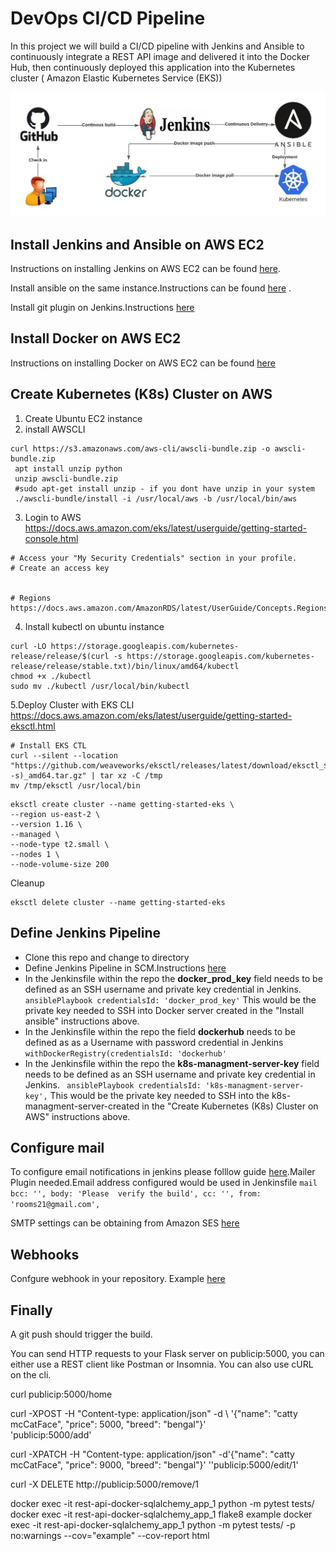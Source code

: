 # DevOps CI/CD Pipeline
In this project we will build a CI/CD pipeline with Jenkins and Ansible to continuously integrate a REST API image and delivered it into the Docker Hub, then continuously deployed this application into the Kubernetes cluster ( Amazon Elastic Kubernetes Service (EKS))

![alt text](Devopspipeline.jpeg)

##  Install Jenkins and Ansible on AWS EC2
Instructions on installing Jenkins on AWS EC2 can be found [here](https://github.com/yankils/Simple-DevOps-Project/blob/master/Jenkins/Jenkins_Installation.MD#install-jenkins-on-aws-ec2). 

Install ansible on the same instance.Instructions can be found [here](https://github.com/yankils/Simple-DevOps-Project/blob/master/Ansible/Ansible_installation.MD) .

Install git plugin on Jenkins.Instructions [here](https://github.com/yankils/Simple-DevOps-Project/blob/master/Jenkins/Git_plugin_install.MD)

## Install Docker on AWS EC2
Instructions on installing Docker on AWS EC2 can be found [here](https://github.com/yankils/Simple-DevOps-Project/blob/master/Docker/Docker_Installation_Steps.MD)


## Create Kubernetes (K8s) Cluster on AWS

1. Create Ubuntu EC2 instance
2. install AWSCLI 
```
curl https://s3.amazonaws.com/aws-cli/awscli-bundle.zip -o awscli-bundle.zip
 apt install unzip python
 unzip awscli-bundle.zip
 #sudo apt-get install unzip - if you dont have unzip in your system
 ./awscli-bundle/install -i /usr/local/aws -b /usr/local/bin/aws
```
3. Login to AWS
https://docs.aws.amazon.com/eks/latest/userguide/getting-started-console.html

``` 
# Access your "My Security Credentials" section in your profile. 
# Create an access key


# Regions
https://docs.aws.amazon.com/AmazonRDS/latest/UserGuide/Concepts.RegionsAndAvailabilityZones.html

```
4. Install kubectl on ubuntu instance
  ```
curl -LO https://storage.googleapis.com/kubernetes-release/release/$(curl -s https://storage.googleapis.com/kubernetes-release/release/stable.txt)/bin/linux/amd64/kubectl
 chmod +x ./kubectl
 sudo mv ./kubectl /usr/local/bin/kubectl
  ```
5.Deploy Cluster with EKS CLI  https://docs.aws.amazon.com/eks/latest/userguide/getting-started-eksctl.html

 ```
 # Install EKS CTL
curl --silent --location "https://github.com/weaveworks/eksctl/releases/latest/download/eksctl_$(uname -s)_amd64.tar.gz" | tar xz -C /tmp
mv /tmp/eksctl /usr/local/bin

```

```
eksctl create cluster --name getting-started-eks \
--region us-east-2 \
--version 1.16 \
--managed \
--node-type t2.small \
--nodes 1 \
--node-volume-size 200 
```

Cleanup
```
eksctl delete cluster --name getting-started-eks
```
## Define Jenkins Pipeline
- Clone this repo and change to directory
- Define Jenkins Pipeline in SCM.Instructions [here](https://www.jenkins.io/doc/book/pipeline/getting-started/#through-the-classic-ui)
- In the Jenkinsfile within the repo the **docker_prod_key** field needs to be defined as an SSH username and private key credential in Jenkins.
	` ansiblePlaybook credentialsId: 'docker_prod_key'` This would be the private key needed to SSH into  Docker server created in the "Install ansible" instructions above.
- In the Jenkinsfile within the repo the field **dockerhub** needs to be defined as as a Username with password credential in Jenkins `withDockerRegistry(credentialsId: 'dockerhub'` 
- In the Jenkinsfile within the repo the **k8s-managment-server-key** field needs to be defined as an SSH username and private key credential in Jenkins.
	` ansiblePlaybook credentialsId: 'k8s-managment-server-key',` This would be the private key needed to SSH into the k8s-managment-server-created in the "Create Kubernetes (K8s) Cluster on AWS" instructions above.

## Configure mail
To configure email notifications in jenkins please folllow guide [here](https://plugins.jenkins.io/mailer/).Mailer Plugin needed.Email address configured would be used in Jenkinsfile 	`mail bcc: '', body: 'Please  verify the build', cc: '', from: 'rooms21@gmail.com',`

SMTP settings can be obtaining from Amazon SES [here](https://aws.amazon.com/ses/)

## Webhooks
Confgure webhook in your repository. Example [here](https://docs.github.com/en/developers/webhooks-and-events/creating-webhooks)


## Finally
A git push should trigger the build.


You can send HTTP requests to your Flask server on publicip:5000, you can either use a REST client like Postman or Insomnia. You can also use cURL on the cli.

 
curl publicip:5000/home

curl -XPOST -H "Content-type: application/json" -d \ '{"name": "catty mcCatFace", "price": 5000, "breed": "bengal"}' \
'publicip:5000/add'

curl -XPATCH -H "Content-type: application/json" -d'{"name": "catty mcCatFace", "price": 9000, "breed": "bengal"}' ''publicip:5000/edit/1'

curl -X DELETE http://publicip:5000/remove/1

docker exec -it rest-api-docker-sqlalchemy_app_1 python -m pytest tests/
docker exec -it rest-api-docker-sqlalchemy_app_1 flake8 example
docker exec -it rest-api-docker-sqlalchemy_app_1 python -m pytest tests/ -p no:warnings --cov="example" --cov-report html

